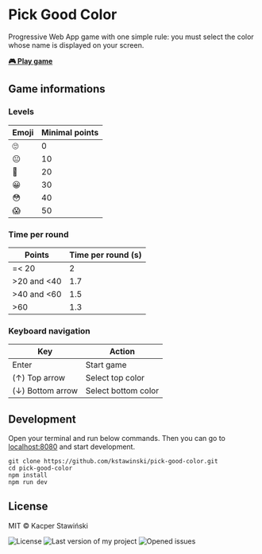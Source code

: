 # Pick Good Color
Progressive Web App game with one simple rule: you must select the color whose name is displayed on your screen.

**[🎮 Play game](https://pickcolor.fun/)**

## Game informations
### Levels
| Emoji 	| Minimal points 	|
|-------	|----------------	|
| 🙄     	| 0              	|
| 😐     	| 10             	|
| 🤨     	| 20             	|
| 😀     	| 30             	|
| 😳     	| 40             	|
| 😱     	| 50             	|

### Time per round

| Points       	| Time per round (s) 	|
|--------------	|--------------------	|
| =< 20        	| 2                  	|
| >20 and <40 	| 1.7                	|
| >40 and <60 	| 1.5                	|
| >60          	| 1.3                	|

### Keyboard navigation

| Key              	| Action              	|
|------------------	|---------------------	|
| Enter            	| Start game          	|
| (↑) Top arrow    	| Select top color    	|
| (↓) Bottom arrow 	| Select bottom color 	|

## Development
Open your terminal and run below commands. Then you can go to [localhost:8080](http://localhost:8080) and start development.

```
git clone https://github.com/kstawinski/pick-good-color.git
cd pick-good-color
npm install
npm run dev
```

## License
MIT &copy; Kacper Stawiński

![License][license-img] ![Last version of my project][version-img] ![Opened issues][issues-img]

[license-img]: https://img.shields.io/github/license/kstawinski/pick-good-color
[version-img]: https://img.shields.io/github/release/kstawinski/pick-good-color
[issues-img]: https://img.shields.io/github/issues/kstawinski/pick-good-color
